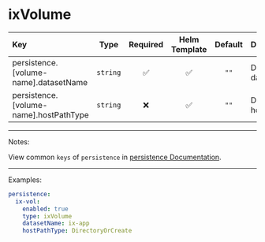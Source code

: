 # ixVolume

| Key                                    |   Type   | Required | Helm Template | Default | Description             |
| :------------------------------------- | :------: | :------: | :-----------: | :-----: | :---------------------- |
| persistence.[volume-name].datasetName  | `string` |    ✅    |      ✅       |  `""`   | Define the datasetName  |
| persistence.[volume-name].hostPathType | `string` |    ❌    |      ✅       |  `""`   | Define the hostPathType |

---

Notes:

View common `keys` of `persistence` in [persistence Documentation](index.md).

---

Examples:

```yaml
persistence:
  ix-vol:
    enabled: true
    type: ixVolume
    datasetName: ix-app
    hostPathType: DirectoryOrCreate
```
